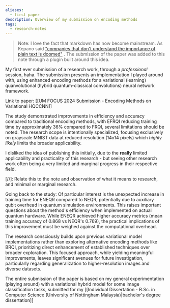 ```yaml
---
aliases:
  - first paper
description: Overview of my submission on encoding methods
tags:
  - research-notes
---
```

 > Note: I love the fact that markdown has now become mainstream. As Kepano said ["companies that don't understand the importance of plain text is doomed"](https://x.com/kepano/status/1867655795522863330?s=12)  . The submission of the paper was added to this note through a plugin built around this idea.
 
My first ever submission of a research work, through a *professional* session, haha. The submission presents an implementation I played around with, using enhanced encoding methods for a variational (learning) quanvolutional (hybrid quantum-classical convolutions) neural network framework. 

Link to paper: [[UM FOCUS 2024 Submission - Encoding Methods on Variational HQCCNN]]

The study demonstrated improvements in efficiency and accuracy compared to traditional encoding methods, with EFRQI reducing training time by approximately 36% compared to FRQI, several limitations should be noted. The research scope is intentionally specialized, focusing exclusively on grayscale MNIST data at reduced resolution (14x14 pixels) which *highly likely* limits the broader applicability.

I disliked the idea of publishing this initially, due to the **really** limited applicability and practicality of this research - but seeing other research work often being a very limited and marginal progress in their respective field. 

[//]: Relate this to the note and observation of what it means to research, and minimal or marginal research. 

Going back to the study:
Of particular interest is the unexpected increase in training time for ENEQR compared to NEQR, potentially due to auxiliary qubit overhead in quantum simulation environments. This raises important questions about the method's efficiency when implemented on actual quantum hardware. While ENEQR achieved higher accuracy metrics (mean training accuracy of 0.868 vs NEQR's 0.769), the practical implications of this improvement must be weighed against the computational overhead.

The research consciously builds upon previous variational model implementations rather than exploring alternative encoding methods like BRQI, prioritizing direct enhancement of established techniques over broader exploration. This focused approach, while yielding meaningful improvements, leaves significant avenues for future investigation, particularly regarding generalization to higher-resolution images and diverse datasets.

The entire submission of the paper is based on my general experimentation (playing around) with a variational hybrid model for some image classification tasks, submitted for my [[Individual Dissertation - B.Sc. in Computer Science (University of Nottingham Malaysia)|bachelor's degree dissertation]]

